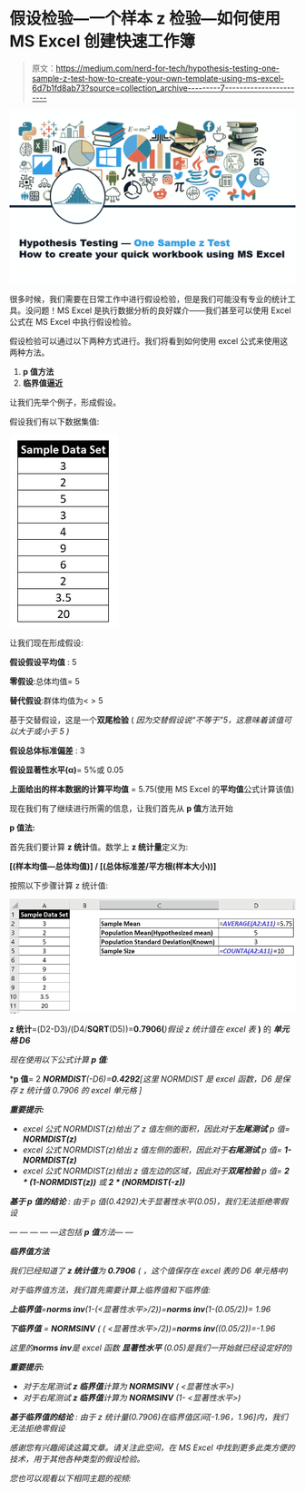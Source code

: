 # 假设检验—一个样本 z 检验—如何使用 MS Excel 创建快速工作簿

> 原文：<https://medium.com/nerd-for-tech/hypothesis-testing-one-sample-z-test-how-to-create-your-own-template-using-ms-excel-6d7b1fd8ab73?source=collection_archive---------7----------------------->

![](img/e60521974b04a2cdf62845d3d6fce539.png)

很多时候，我们需要在日常工作中进行假设检验，但是我们可能没有专业的统计工具。没问题！MS Excel 是执行数据分析的良好媒介——我们甚至可以使用 Excel 公式在 MS Excel 中执行假设检验。

假设检验可以通过以下两种方式进行。我们将看到如何使用 excel 公式来使用这两种方法。

1.  **p 值方法**
2.  **临界值逼近**

让我们先举个例子，形成假设。

假设我们有以下数据集值:

![](img/ba078252a6e937e6c0fb5196d3c49f84.png)

让我们现在形成假设:

**假设假设平均值** : 5

**零假设**:总体均值= 5

**替代假设**:群体均值为< > 5

基于交替假设，这是一个**双尾检验** ( *因为交替假设说“不等于”5，这意味着该值可以大于或小于 5 )*

**假设总体标准偏差** : 3

**假设显著性水平(α)**= 5%或 0.05

**上面给出的样本数据的计算平均值** = 5.75(使用 MS Excel 的**平均值**公式计算该值)

现在我们有了继续进行所需的信息，让我们首先从 **p 值**方法开始

**p 值法:**

首先我们要计算 **z 统计**值。数学上 **z 统计量**定义为:

**[(样本均值—总体均值)] / [(总体标准差/平方根(样本大小))]**

按照以下步骤计算 z 统计值:

![](img/2fab430143a1eef5fb7978b7378ea74a.png)

**z 统计**=(D2-D3)/(D4/**SQRT**(D5))=**0.7906(***)假设 z 统计值在 excel 表* **)** 的 ***单元格 D6***

*现在使用以下公式计算 **p 值**:*

***p 值**= 2 ***NORMDIST**(-D6)=**0.4292**[*这里 NORMDIST 是 excel 函数，D6 是保存 z 统计值 0.7906 的 excel 单元格* ]*

***重要提示:***

*   *excel 公式 NORMDIST(z)给出了 z 值左侧的面积，因此对于**左尾测试** p 值= **NORMDIST(z)***
*   *excel 公式 NORMDIST(z)给出 z 值左侧的面积，因此对于**右尾测试** p 值= **1- NORMDIST(z)***
*   *excel 公式 NORMDIST(z)给出 z 值左边的区域，因此对于**双尾检验** p 值= **2 * (1-NORMDIST(z))** 或 **2 * (NORMDIST(-z))***

***基于 p 值的结论** : *由于 p 值(0.4292)大于显著性水平(0.05)，我们无法拒绝零假设**

*— — — — —这包括 **p 值**方法— —*

***临界值方法***

*我们已经知道了 **z 统计值**为 **0.7906** ( *，这个值保存在 excel 表*的 D6 单元格中)*

*对于临界值方法，我们首先需要计算上临界值和下临界值:*

***上临界值**=**norms inv**(1-(<显著性水平>/2))=**norms inv**(1-(0.05/2))= 1.96*

***下临界值** = **NORMSINV** ( ( <显著性水平>/2))=**norms inv**((0.05/2))=-1.96*

**这里的****norms inv****是 excel 函数* ***显著性水平*** *(0.05)是我们一开始就已经设定好的)**

***重要提示:***

*   *对于左尾测试 **z 临界值**计算为 **NORMSINV** ( <显著性水平>)*
*   *对于右尾测试 **z 临界值**计算为 **NORMSINV** (1- <显著性水平>)*

***基于临界值的结论** : *由于 z 统计量(0.7906)在临界值区间[-1.96，1.96]内，我们无法拒绝零假设**

*感谢您有兴趣阅读这篇文章。请关注此空间，在 MS Excel 中找到更多此类方便的技术，用于其他各种类型的假设检验。*

*您也可以观看以下相同主题的视频:*